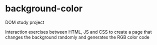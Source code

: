 # background-color

DOM study project

Interaction exercises between HTML, JS and CSS
to create a page that changes the background randomly and generates the RGB color code
